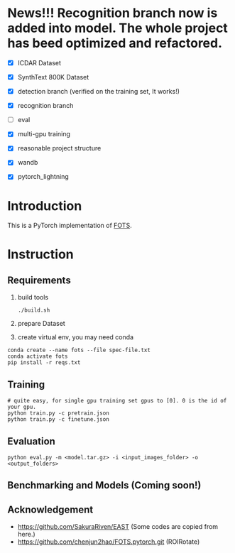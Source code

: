 # News!!! Recognition branch now is added into model. The whole project has beed optimized and refactored.
 - [x] ICDAR Dataset 
 - [x] SynthText 800K Dataset
 - [x] detection branch (verified on the training set, It works!)
 - [x] recognition branch
 - [ ] eval
 - [x] multi-gpu training
 - [x] reasonable project structure
 - [x] wandb
 - [x] pytorch_lightning

 

# Introduction

This is a PyTorch implementation of [FOTS](https://arxiv.org/abs/1801.01671).

# Instruction

## Requirements

1. build tools

   ```
   ./build.sh
   ```

2. prepare Dataset

3. create virtual env, you may need conda
```
conda create --name fots --file spec-file.txt
conda activate fots
pip install -r reqs.txt
```


## Training

   ```
   # quite easy, for single gpu training set gpus to [0]. 0 is the id of your gpu.
   python train.py -c pretrain.json
   python train.py -c finetune.json

   ```
   
## Evaluation

```
python eval.py -m <model.tar.gz> -i <input_images_folder> -o <output_folders>

```

## Benchmarking and Models (Coming soon!)


## Acknowledgement
- https://github.com/SakuraRiven/EAST (Some codes are copied from here.)
- https://github.com/chenjun2hao/FOTS.pytorch.git (ROIRotate)
